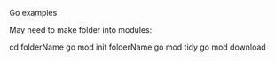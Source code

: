 Go examples

May need to make folder into modules:

cd folderName
go mod init folderName
go mod tidy
go mod download
